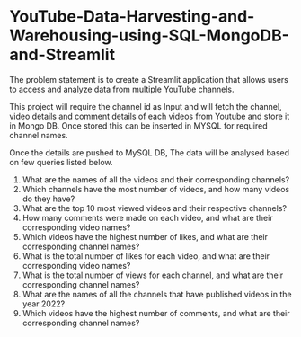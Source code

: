 # YouTube-Data-Harvesting-and-Warehousing-using-SQL-MongoDB-and-Streamlit
The problem statement is to create a Streamlit application that allows users to access and analyze data from multiple YouTube channels.

This project will require the channel id as Input and will fetch the channel, video details and comment details of each videos from Youtube and store it in Mongo DB. 
Once stored this can be inserted in MYSQL for required channel names.

Once the details are pushed to MySQL DB, The data will be analysed based on few queries listed below.

1. What are the names of all the videos and their corresponding channels?
2. Which channels have the most number of videos, and how many videos do they have?
3. What are the top 10 most viewed videos and their respective channels?
4. How many comments were made on each video, and what are their corresponding video names?
5. Which videos have the highest number of likes, and what are their corresponding channel names?
6. What is the total number of likes for each video, and what are their corresponding video names?
7. What is the total number of views for each channel, and what are their corresponding channel names?
8. What are the names of all the channels that have published videos in the year 2022?
9. Which videos have the highest number of comments, and what are their corresponding channel names?

